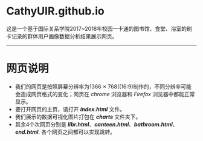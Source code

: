 # CathyUIR.github.io
这是一个基于国际关系学院2017~2018年校园一卡通的图书馆、食堂、浴室的刷卡记录的群体用户画像数据分析结果展示网页。

---
# 网页说明

+ 我们的网页是按照屏幕分辨率为1366 × 768((16:9)制作的，不同分辨率可能会造成网页格式的变化；网页在 *chrome* 浏览器和 *Firefox* 浏览器中都能正常显示。
+ 要打开网页的主页，请打开 ***index.html*** 文件。
+ 我们展示的数据可视化图片打包在 ***charts*** 文件夹下。
+ 其余4个次网页分别是 ***libr.html***、***canteen.html***、***bathroom.html***、***end.html***. 各个网页之间都可以实现跳转。

